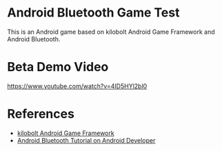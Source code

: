 # Android Bluetooth Game Test
This is an Android game based on kilobolt Android Game Framework and Android Bluetooth.

# Beta Demo Video
https://www.youtube.com/watch?v=4ID5HYl2bl0

# References
- [kilobolt Android Game Framework](http://www.kilobolt.com/create-an-android-game-from-scratch-or-port-your-existing-game.html)
- [Android Bluetooth Tutorial on Android Developer](http://developer.android.com/guide/topics/connectivity/bluetooth.html)
